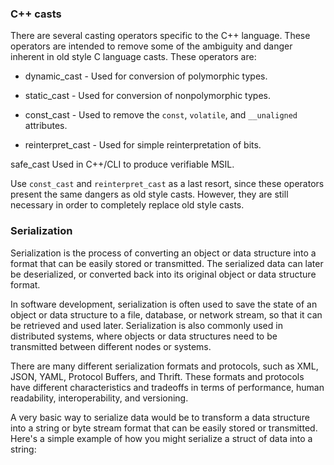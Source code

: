 ### C++ casts

There are several casting operators specific to the C++ language. These operators are intended to remove some of the ambiguity and danger inherent in old style C language casts. These operators are:

* dynamic_cast - Used for conversion of polymorphic types.

* static_cast - Used for conversion of nonpolymorphic types.

* const_cast - Used to remove the ```const```, ```volatile```, and ```__unaligned``` attributes.

* reinterpret_cast - Used for simple reinterpretation of bits.

safe_cast Used in C++/CLI to produce verifiable MSIL.

Use ```const_cast``` and ```reinterpret_cast``` as a last resort, since these operators present the same dangers as old style casts. However, they are still necessary in order to completely replace old style casts.

### Serialization

Serialization is the process of converting an object or data structure into a format that can be easily stored or transmitted. The serialized data can later be deserialized, or converted back into its original object or data structure format.

In software development, serialization is often used to save the state of an object or data structure to a file, database, or network stream, so that it can be retrieved and used later. Serialization is also commonly used in distributed systems, where objects or data structures need to be transmitted between different nodes or systems.

There are many different serialization formats and protocols, such as XML, JSON, YAML, Protocol Buffers, and Thrift. These formats and protocols have different characteristics and tradeoffs in terms of performance, human readability, interoperability, and versioning.

A very basic way to serialize data would be to transform a data structure into a string or byte stream format that can be easily stored or transmitted. Here's a simple example of how you might serialize a struct of data into a string:
